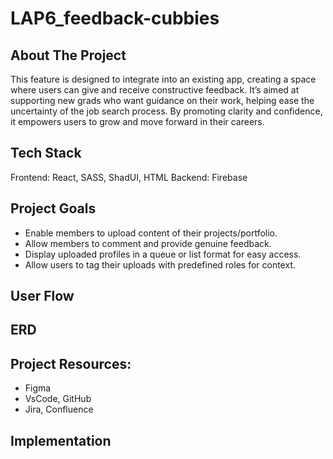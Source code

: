 # LAP6_feedback-cubbies

## About The Project
This feature is designed to integrate into an existing app, creating a space where users can give and receive constructive feedback. It’s aimed at supporting new grads who want guidance on their work, helping ease the uncertainty of the job search process. By promoting clarity and confidence, it empowers users to grow and move forward in their careers.

## Tech Stack
Frontend: React, SASS, ShadUI, HTML
Backend: Firebase

## Project Goals
- Enable members to upload content of their projects/portfolio.
- Allow members to comment and provide genuine feedback.
- Display uploaded profiles in a queue or list format for easy access.
- Allow users to tag their uploads with predefined roles for context.

## User Flow

## ERD

## Project Resources:
- Figma
- VsCode, GitHub
- Jira, Confluence

## Implementation
